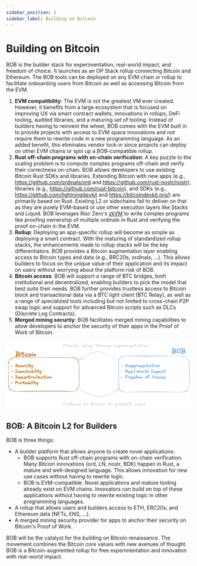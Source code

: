 ```yaml
---
sidebar_position: 2
sidebar_label: Building on Bitcoin
---
```


# Building on Bitcoin

BOB is the builder stack for experimentation, real-world impact, and freedom of choice. It launches as an OP Stack rollup connecting Bitcoin and Ethereum. The BOB tools can be deployed on any EVM chain or rollup to facilitate onboarding users from Bitcoin as well as accessing Bitcoin from the EVM.

1. **EVM compatibility**: The EVM is not the greatest VM ever created. However, it benefits from a large ecosystem that is focused on improving UX via smart contract wallets, innovations in rollups, DeFi tooling, audited libraries, and a maturing set of tooling. Instead of builders having to reinvent the wheel, BOB comes with the EVM built in to provide projects with access to EVM space innovations and not require them to rewrite code in a new programming language. As an added benefit, this eliminates vendor lock-in since projects can deploy on other EVM chains or spin up a BOB-compatible rollup.
2. **Rust off-chain programs with on-chain verification**: A key puzzle to the scaling problem is to compute complex programs off-chain and verify their correctness on-chain. BOB allows developers to use existing Bitcoin Rust SDKs and libraries. Extending Bitcoin with new apps (e.g., https://github.com/ordinals/ord and https://github.com/rust-nostr/nostr), libraries (e.g., https://github.com/rust-bitcoin), and SDKs (e.g., https://github.com/lightningdevkit and https://bitcoindevkit.org/) are primarily based on Rust. Existing L2 or sidechains fail to deliver on that as they are purely EVM-based or use other execution layers like Stacks and Liquid. BOB leverages Risc Zero's [zkVM](https://dev.risczero.com/api/zkvm/) to write complex programs like proofing ownership of multiple ordinals in Rust and verifying the proof on-chain in the EVM.
3. **Rollup**: Deploying an app-specific rollup will become as simple as deploying a smart contract. With the maturing of standardized rollup stacks, the enhancements made to rollup stacks will be the key differentiators. BOB provides a Bitcoin augmentation layer enabling access to Bitcoin types and data (e.g., BRC20s, ordinals, …). This allows builders to focus on the unique value of their application and its impact on users without worrying about the platform risk of BOB.
4. **Bitcoin access**: BOB will support a range of BTC bridges, both institutional and decentralized, enabling builders to pick the model that best suits their needs. BOB further provides trustless access to Bitcoin block and transactional data via a BTC light client (BTC Relay), as well as a range of specialized tools including but not limited to cross-chain P2P swap logic and support for advanced Bitcoin scripts such as DLCs (Discrete Log Contracts).
5. **Merged mining securtiy**: BOB facilitates merged mining capabilities to allow developers to anchor the security of their apps in the Proof of Work of Bitcoin.

![values](values.png)

## BOB: A Bitcoin L2 for Builders

BOB is three things:

- A builder platform that allows anyone to create novel applications:
  - BOB supports Rust off-chain programs with on-chain verification. Many Bitcoin innovations (ord, LN, nostr, BDK) happen in Rust, a mature and well-designed language. This allows innovation for new use cases without having to rewrite logic.
  - BOB is EVM-compatible. Novel applications and mature tooling already exist on EVM chains. Innovators can build on top of these applications without having to rewrite existing logic in other programming languages.
- A rollup that allows users and builders access to ETH, ERC20s, and Ethereum data (NFTs, ENS, …).
- A merged mining security provider for apps to anchor their security on Bitcoin's Proof of Work.

BOB will be the catalyst for the building on Bitcoin renaissance. The movement combines the Bitcoin core values with new avenues of thought. BOB is a Bitcoin-augmented rollup for free experimentation and innovation with real-world impact.

<!-- ![BOB Components](bob-components.png) -->
